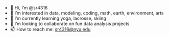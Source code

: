 - 👋 Hi, I’m @sr4316
- 👀 I’m interested in data, modeling, coding, math, earth, environment, arts
- 🌱 I’m currently learning yoga, lacrosse, skiing
- 💞️ I’m looking to collaborate on fun data analysis projects
- 📫 How to reach me: sr4316@nyu.edu

<!---
sr4316/sr4316 is a ✨ special ✨ repository because its `README.md` (this file) appears on your GitHub profile.
You can click the Preview link to take a look at your changes.
--->
